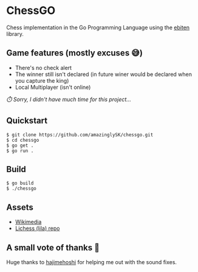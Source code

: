 # ChessGO

Chess implementation in the Go Programming Language using the [ebiten](https://ebiten.org/) library.

## Game features (mostly excuses :sweat_smile:)

- There's no check alert
- The winner still isn't declared (in future winer would be declared when you capture the king)
- Local Multiplayer (isn't online)

*:stopwatch: Sorry, I didn't have much time for this project...*

## Quickstart

```shell
$ git clone https://github.com/amazinglySK/chessgo.git
$ cd chessgo
$ go get .
$ go run .
```

## Build

```shell
$ go build
$ ./chessgo
```

## Assets

- [Wikimedia](https://commons.wikimedia.org/wiki/File:Chess_Pieces_Sprite.svg)
- [Lichess (lila) repo](https://github.com/lichess-org/lila/tree/38bfadac3e319516341771086e8edc594d4d4b07/public/sound/standard)

## A small vote of thanks :pray:
Huge thanks to [hajimehoshi](https://github.com/hajimehoshi) for helping me out with the sound fixes.
